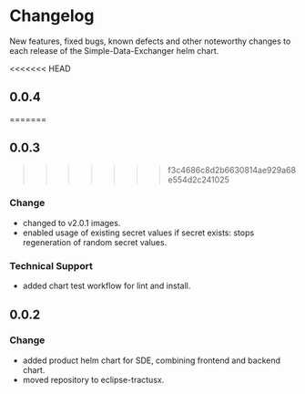 # Changelog

New features, fixed bugs, known defects and other noteworthy changes to each release of the Simple-Data-Exchanger helm chart.

<<<<<<< HEAD
## 0.0.4

=======
## 0.0.3
>>>>>>> f3c4686c8d2b6630814ae929a68e554d2c241025
### Change
* changed to v2.0.1 images.
* enabled usage of existing secret values if secret exists: stops regeneration of random secret values.

### Technical Support
* added chart test workflow for lint and install.

## 0.0.2
### Change
* added product helm chart for SDE, combining frontend and backend chart.
* moved repository to eclipse-tractusx.


